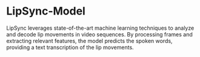 # LipSync-Model
LipSync leverages state-of-the-art machine learning techniques to analyze and decode lip movements in video sequences. By processing frames and extracting relevant features, the model predicts the spoken words, providing a text transcription of the lip movements.
